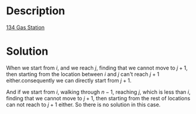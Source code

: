 # Description
[134 Gas Station](https://leetcode.cn/problems/gas-station/solutions/488357/jia-you-zhan-by-leetcode-solution/?envType=study-plan-v2&envId=top-interview-150)

# Solution
When we start from $i$, and we reach $j$, finding that we cannot move to $j + 1$, then starting from the location between $i$ and $j$ can't reach $j+1$ either.consequently we can directly start from $j+1$.

And if we start from $i$, walking through $n-1$, reaching $j$, which is less than $i$, finding that we cannot move to $j+1$, then starting from the rest of locations can not reach to $j+1$ either. So there is no solution in this case.